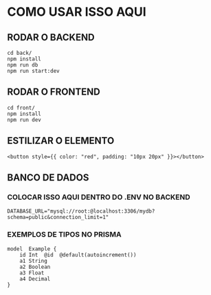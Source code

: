 # COMO USAR ISSO AQUI
## RODAR O BACKEND

    cd back/
    npm install
    npm run db
    npm run start:dev

## RODAR O FRONTEND

    cd front/
    npm install
    npm run dev

## ESTILIZAR O ELEMENTO

    <button style={{ color: "red", padding: "10px 20px" }}></button>

## BANCO DE DADOS

### COLOCAR ISSO AQUI DENTRO DO .ENV NO BACKEND
    DATABASE_URL="mysql://root:@localhost:3306/mydb?schema=public&connection_limit=1"

### EXEMPLOS DE TIPOS NO PRISMA

    model  Example { 
	    id Int  @id  @default(autoincrement())
	    a1 String
	    a2 Boolean
	    a3 Float
	    a4 Decimal
	}

